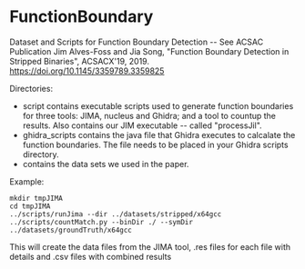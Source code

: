 # FunctionBoundary
Dataset and Scripts for Function Boundary Detection -- See ACSAC Publication
Jim Alves-Foss and Jia Song, "Function Boundary Detection in Stripped Binaries",
ACSACX'19, 2019. https://doi.org/10.1145/3359789.3359825

Directories:

<ul>
<li>  script contains executable scripts used to generate function boundaries for three tools: JIMA, nucleus and Ghidra; and a tool to countup the results. Also contains our JIM executable -- called "processJil".
<li>  ghidra_scripts contains the java file that Ghidra executes to calcalate the function boundaries. The file needs to be placed in your Ghidra scripts directory.
  <li> contains the data sets we used in the paper.
  </ul>
    
Example:
```
mkdir tmpJIMA
cd tmpJIMA
../scripts/runJima --dir ../datasets/stripped/x64gcc
../scripts/countMatch.py --binDir ./ --symDir ../datasets/groundTruth/x64gcc
```

This will create the data files from the JIMA tool, .res files for each file with details 
and .csv files with combined results
